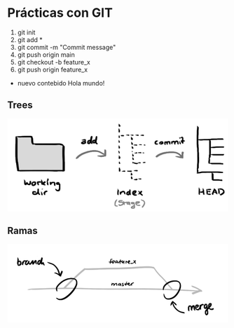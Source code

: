# Prácticas con GIT

1) git init
2) git add *
3) git commit -m "Commit message"
4) git push origin main
5) git checkout -b feature_x
6) git push origin feature_x

+ nuevo contebido
Hola mundo!

## Trees
![branches](trees.png)

## Ramas
![branches](branches.png)

